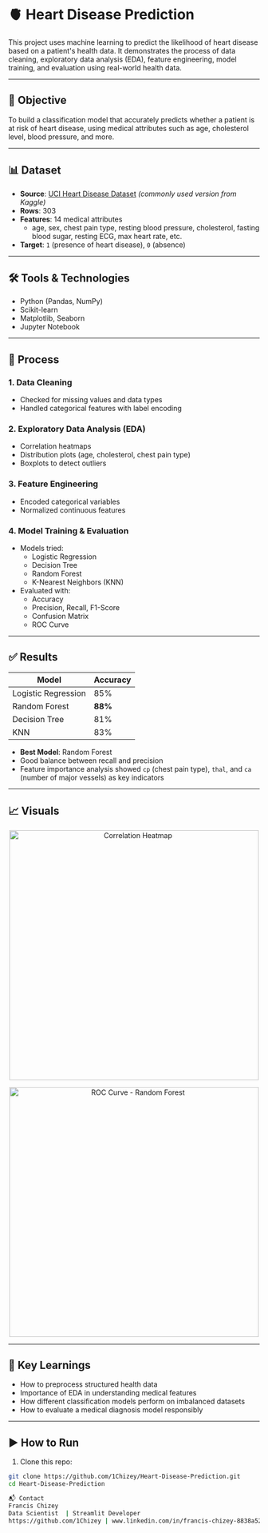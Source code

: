 # 🫀 Heart Disease Prediction

This project uses machine learning to predict the likelihood of heart disease based on a patient's health data. It demonstrates the process of data cleaning, exploratory data analysis (EDA), feature engineering, model training, and evaluation using real-world health data.

---

## 📌 Objective

To build a classification model that accurately predicts whether a patient is at risk of heart disease, using medical attributes such as age, cholesterol level, blood pressure, and more.

---

## 📊 Dataset

- **Source**: [UCI Heart Disease Dataset](https://archive.ics.uci.edu/ml/datasets/heart+Disease) *(commonly used version from Kaggle)*
- **Rows**: 303
- **Features**: 14 medical attributes
  - age, sex, chest pain type, resting blood pressure, cholesterol, fasting blood sugar, resting ECG, max heart rate, etc.
- **Target**: `1` (presence of heart disease), `0` (absence)

---

## 🛠️ Tools & Technologies

- Python (Pandas, NumPy)
- Scikit-learn
- Matplotlib, Seaborn
- Jupyter Notebook

---

## 🧹 Process

### 1. Data Cleaning
- Checked for missing values and data types
- Handled categorical features with label encoding

### 2. Exploratory Data Analysis (EDA)
- Correlation heatmaps
- Distribution plots (age, cholesterol, chest pain type)
- Boxplots to detect outliers

### 3. Feature Engineering
- Encoded categorical variables
- Normalized continuous features

### 4. Model Training & Evaluation
- Models tried:
  - Logistic Regression
  - Decision Tree
  - Random Forest
  - K-Nearest Neighbors (KNN)
- Evaluated with:
  - Accuracy
  - Precision, Recall, F1-Score
  - Confusion Matrix
  - ROC Curve

---

## ✅ Results

| Model | Accuracy |
|-------|----------|
| Logistic Regression | 85% |
| Random Forest | **88%** |
| Decision Tree | 81% |
| KNN | 83% |

- **Best Model**: Random Forest
- Good balance between recall and precision
- Feature importance analysis showed `cp` (chest pain type), `thal`, and `ca` (number of major vessels) as key indicators

---

## 📈 Visuals

<p align="center">
  <img src="images/heart_corr_heatmap.png" alt="Correlation Heatmap" width="500"/>
</p>

<p align="center">
  <img src="images/roc_curve_rf.png" alt="ROC Curve - Random Forest" width="500"/>
</p>

---

## 📌 Key Learnings

- How to preprocess structured health data
- Importance of EDA in understanding medical features
- How different classification models perform on imbalanced datasets
- How to evaluate a medical diagnosis model responsibly

---

## ▶️ How to Run

1. Clone this repo:
```bash
git clone https://github.com/1Chizey/Heart-Disease-Prediction.git
cd Heart-Disease-Prediction

📬 Contact
Francis Chizey
Data Scientist  | Streamlit Developer
https://github.com/1Chizey | www.linkedin.com/in/francis-chizey-8838a5256 | chizeyfrancis@gmail.com
